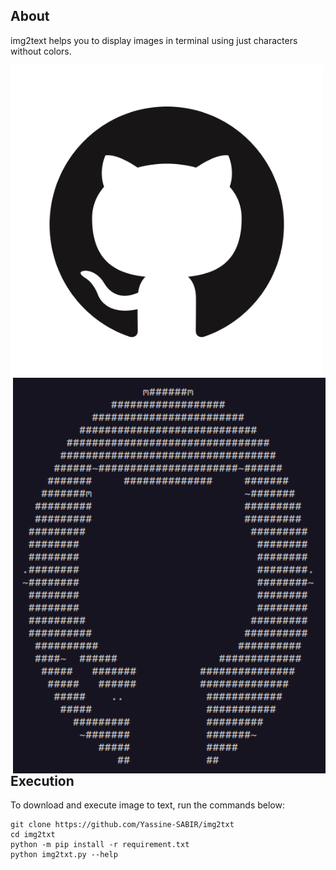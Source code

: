 About
---------
img2text helps you to display images in terminal using just characters without colors.

<img src="/Images/logo.png" width="500" align="left"/>
<img src="/Images/logo_txt.png" width="500" align="right"/>

Execution
---------

To download and execute image to text, run the commands below:
```
git clone https://github.com/Yassine-SABIR/img2txt
cd img2txt
python -m pip install -r requirement.txt
python img2txt.py --help
```

